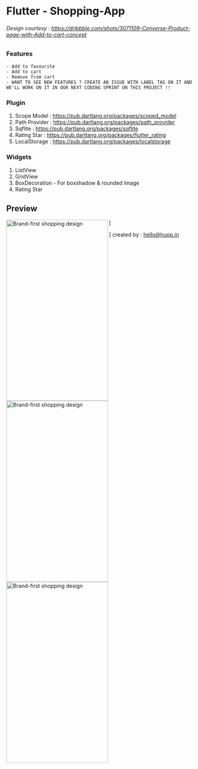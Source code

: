 # Flutter - Shopping-App
###### Design courtesy : https://dribbble.com/shots/3071109-Converse-Product-page-with-Add-to-cart-concept


### Features
    - Add to favourite
    - Add to cart
    - Remove from cart
    - WANT TO SEE NEW FEATURES ? CREATE AN ISSUE WITH LABEL TAG ON IT AND WE'LL WORK ON IT IN OUR NEXT CODING SPRINT ON THIS PROJECT !!
### Plugin
1. Scope Model      : https://pub.dartlang.org/packages/scoped_model
2. Path Provider    : https://pub.dartlang.org/packages/path_provider
3. Sqflite          : https://pub.dartlang.org/packages/sqflite
4. Rating Star     : https://pub.dartlang.org/packages/flutter_rating
5. LocalStorage     : https://pub.dartlang.org/packages/localstorage

### Widgets
1. ListView
2. GridView
3. BoxDecoration - For boxshadow & rounded Image
4. Rating Star

## Preview

[<img src="http://demo.hupp.in/hupp-files/ecom1.png" width="270" height="480" alt="Brand-first shopping design" align="left">](http://demo.hupp.in/hupp-files/ecom1.png)
    [<img src="http://demo.hupp.in/hupp-files/ecom2.png" width="270" height="480" alt="Brand-first shopping design" align="left">](http://demo.hupp.in/hupp-files/ecom2.png)
    [<img src="http://demo.hupp.in/hupp-files/ecom3.png" width="270" height="480" alt="Brand-first shopping design" align="left">](http://demo.hupp.in/hupp-files/ecom3.png)

[<p></p>]
created by : hello@hupp.in
